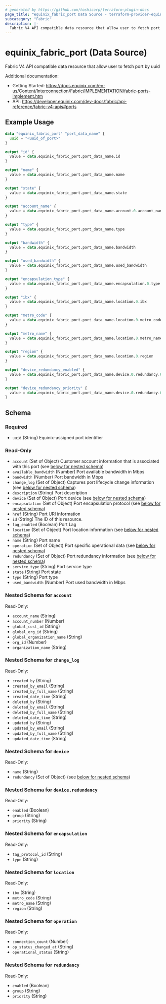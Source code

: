 ```yaml
---
# generated by https://github.com/hashicorp/terraform-plugin-docs
page_title: "equinix_fabric_port Data Source - terraform-provider-equinix"
subcategory: "Fabric"
description: |-
  Fabric V4 API compatible data resource that allow user to fetch port by uuid
---
```


# equinix_fabric_port (Data Source)

Fabric V4 API compatible data resource that allow user to fetch port by uuid

Additional documentation:
* Getting Started: https://docs.equinix.com/en-us/Content/Interconnection/Fabric/IMPLEMENTATION/fabric-ports-implement.htm
* API: https://developer.equinix.com/dev-docs/fabric/api-reference/fabric-v4-apis#ports

## Example Usage

```terraform
data "equinix_fabric_port" "port_data_name" {
  uuid = "<uuid_of_port>"
}

output "id" {
  value = data.equinix_fabric_port.port_data_name.id
}

output "name" {
  value = data.equinix_fabric_port.port_data_name.name
}

output "state" {
  value = data.equinix_fabric_port.port_data_name.state
}

output "account_name" {
  value = data.equinix_fabric_port.port_data_name.account.0.account_name
}

output "type" {
  value = data.equinix_fabric_port.port_data_name.type
}

output "bandwidth" {
  value = data.equinix_fabric_port.port_data_name.bandwidth
}

output "used_bandwidth" {
  value = data.equinix_fabric_port.port_data_name.used_bandwidth
}

output "encapsulation_type" {
  value = data.equinix_fabric_port.port_data_name.encapsulation.0.type
}

output "ibx" {
  value = data.equinix_fabric_port.port_data_name.location.0.ibx
}

output "metro_code" {
  value = data.equinix_fabric_port.port_data_name.location.0.metro_code
}

output "metro_name" {
  value = data.equinix_fabric_port.port_data_name.location.0.metro_name
}

output "region" {
  value = data.equinix_fabric_port.port_data_name.location.0.region
}

output "device_redundancy_enabled" {
  value = data.equinix_fabric_port.port_data_name.device.0.redundancy.0.enabled
}

output "device_redundancy_priority" {
  value = data.equinix_fabric_port.port_data_name.device.0.redundancy.0.priority
}
```

<!-- schema generated by tfplugindocs -->

## Schema

### Required

- `uuid` (String) Equinix-assigned port identifier

### Read-Only

- `account` (Set of Object) Customer account information that is associated with this port (see [below for nested schema](#nestedatt--account))
- `available_bandwidth` (Number) Port available bandwidth in Mbps
- `bandwidth` (Number) Port bandwidth in Mbps
- `change_log` (Set of Object) Captures port lifecycle change information (see [below for nested schema](#nestedatt--change_log))
- `description` (String) Port description
- `device` (Set of Object) Port device (see [below for nested schema](#nestedatt--device))
- `encapsulation` (Set of Object) Port encapsulation protocol (see [below for nested schema](#nestedatt--encapsulation))
- `href` (String) Port URI information
- `id` (String) The ID of this resource.
- `lag_enabled` (Boolean) Port Lag
- `location` (Set of Object) Port location information (see [below for nested schema](#nestedatt--location))
- `name` (String) Port name
- `operation` (Set of Object) Port specific operational data (see [below for nested schema](#nestedatt--operation))
- `redundancy` (Set of Object) Port redundancy information (see [below for nested schema](#nestedatt--redundancy))
- `service_type` (String) Port service type
- `state` (String) Port state
- `type` (String) Port type
- `used_bandwidth` (Number) Port used bandwidth in Mbps

<a id="nestedatt--account"></a>

### Nested Schema for `account`

Read-Only:

- `account_name` (String)
- `account_number` (Number)
- `global_cust_id` (String)
- `global_org_id` (String)
- `global_organization_name` (String)
- `org_id` (Number)
- `organization_name` (String)

<a id="nestedatt--change_log"></a>

### Nested Schema for `change_log`

Read-Only:

- `created_by` (String)
- `created_by_email` (String)
- `created_by_full_name` (String)
- `created_date_time` (String)
- `deleted_by` (String)
- `deleted_by_email` (String)
- `deleted_by_full_name` (String)
- `deleted_date_time` (String)
- `updated_by` (String)
- `updated_by_email` (String)
- `updated_by_full_name` (String)
- `updated_date_time` (String)

<a id="nestedatt--device"></a>

### Nested Schema for `device`

Read-Only:

- `name` (String)
- `redundancy` (Set of Object) (see [below for nested schema](#nestedobjatt--device--redundancy))

<a id="nestedobjatt--device--redundancy"></a>

### Nested Schema for `device.redundancy`

Read-Only:

- `enabled` (Boolean)
- `group` (String)
- `priority` (String)

<a id="nestedatt--encapsulation"></a>

### Nested Schema for `encapsulation`

Read-Only:

- `tag_protocol_id` (String)
- `type` (String)

<a id="nestedatt--location"></a>

### Nested Schema for `location`

Read-Only:

- `ibx` (String)
- `metro_code` (String)
- `metro_name` (String)
- `region` (String)

<a id="nestedatt--operation"></a>

### Nested Schema for `operation`

Read-Only:

- `connection_count` (Number)
- `op_status_changed_at` (String)
- `operational_status` (String)

<a id="nestedatt--redundancy"></a>

### Nested Schema for `redundancy`

Read-Only:

- `enabled` (Boolean)
- `group` (String)
- `priority` (String)
